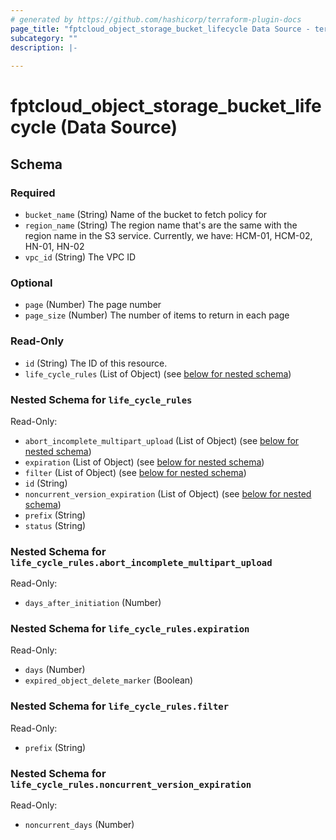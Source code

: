```yaml
---
# generated by https://github.com/hashicorp/terraform-plugin-docs
page_title: "fptcloud_object_storage_bucket_lifecycle Data Source - terraform-provider-fptcloud"
subcategory: ""
description: |-
  
---
```


# fptcloud_object_storage_bucket_lifecycle (Data Source)





<!-- schema generated by tfplugindocs -->
## Schema

### Required

- `bucket_name` (String) Name of the bucket to fetch policy for
- `region_name` (String) The region name that's are the same with the region name in the S3 service. Currently, we have: HCM-01, HCM-02, HN-01, HN-02
- `vpc_id` (String) The VPC ID

### Optional

- `page` (Number) The page number
- `page_size` (Number) The number of items to return in each page

### Read-Only

- `id` (String) The ID of this resource.
- `life_cycle_rules` (List of Object) (see [below for nested schema](#nestedatt--life_cycle_rules))

<a id="nestedatt--life_cycle_rules"></a>
### Nested Schema for `life_cycle_rules`

Read-Only:

- `abort_incomplete_multipart_upload` (List of Object) (see [below for nested schema](#nestedobjatt--life_cycle_rules--abort_incomplete_multipart_upload))
- `expiration` (List of Object) (see [below for nested schema](#nestedobjatt--life_cycle_rules--expiration))
- `filter` (List of Object) (see [below for nested schema](#nestedobjatt--life_cycle_rules--filter))
- `id` (String)
- `noncurrent_version_expiration` (List of Object) (see [below for nested schema](#nestedobjatt--life_cycle_rules--noncurrent_version_expiration))
- `prefix` (String)
- `status` (String)

<a id="nestedobjatt--life_cycle_rules--abort_incomplete_multipart_upload"></a>
### Nested Schema for `life_cycle_rules.abort_incomplete_multipart_upload`

Read-Only:

- `days_after_initiation` (Number)


<a id="nestedobjatt--life_cycle_rules--expiration"></a>
### Nested Schema for `life_cycle_rules.expiration`

Read-Only:

- `days` (Number)
- `expired_object_delete_marker` (Boolean)


<a id="nestedobjatt--life_cycle_rules--filter"></a>
### Nested Schema for `life_cycle_rules.filter`

Read-Only:

- `prefix` (String)


<a id="nestedobjatt--life_cycle_rules--noncurrent_version_expiration"></a>
### Nested Schema for `life_cycle_rules.noncurrent_version_expiration`

Read-Only:

- `noncurrent_days` (Number)
